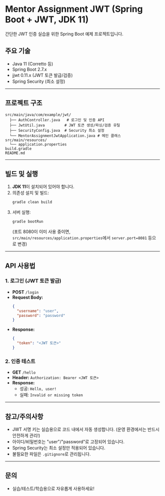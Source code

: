 # Mentor Assignment JWT (Spring Boot + JWT, JDK 11)

간단한 JWT 인증 실습을 위한 Spring Boot 예제 프로젝트입니다.

## 주요 기술
- Java 11 (Corretto 등)
- Spring Boot 2.7.x
- jjwt 0.11.x (JWT 토큰 발급/검증)
- Spring Security (최소 설정)

---

## 프로젝트 구조
```
src/main/java/com/example/jwt/
  ├── AuthController.java   # 로그인 및 인증 API
  ├── JwtUtil.java         # JWT 토큰 생성/파싱/검증 유틸
  ├── SecurityConfig.java  # Security 최소 설정
  └── MentorAssignmentJwtApplication.java # 메인 클래스
src/main/resources/
  └── application.properties
build.gradle
README.md
```

---

## 빌드 및 실행

1. **JDK 11**이 설치되어 있어야 합니다.
2. 의존성 설치 및 빌드:
   ```bash
   gradle clean build
   ```
3. 서버 실행:
   ```bash
   gradle bootRun
   ```
   (포트 8080이 이미 사용 중이면, `src/main/resources/application.properties`에서 `server.port=8081` 등으로 변경)

---

## API 사용법

### 1. 로그인 (JWT 토큰 발급)
- **POST** `/login`
- **Request Body:**
  ```json
  {
    "username": "user",
    "password": "password"
  }
  ```
- **Response:**
  ```json
  {
    "token": "<JWT 토큰>"
  }
  ```

### 2. 인증 테스트
- **GET** `/hello`
- **Header:**
  `Authorization: Bearer <JWT 토큰>`
- **Response:**
  - 성공: `Hello, user!`
  - 실패: `Invalid or missing token`

---

## 참고/주의사항
- JWT 서명 키는 실습용으로 코드 내에서 자동 생성합니다. (운영 환경에서는 반드시 안전하게 관리!)
- 아이디/비밀번호는 "user"/"password"로 고정되어 있습니다.
- Spring Security는 최소 설정만 적용되어 있습니다.
- 불필요한 파일은 `.gitignore`로 관리됩니다.

---

## 문의
- 실습/테스트/학습용으로 자유롭게 사용하세요! 